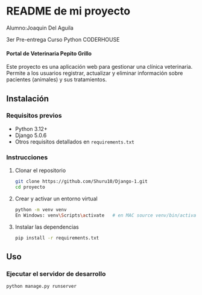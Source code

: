 # README de mi proyecto


Alumno:Joaquin Del Aguila

3er Pre-entrega Curso Python CODERHOUSE

 #### Portal de Veterinaria Pepito Grillo ###

Este proyecto es una aplicación web para gestionar una clínica veterinaria. Permite a los usuarios registrar, actualizar y eliminar información sobre pacientes (animales) y sus tratamientos.

## Instalación

### Requisitos previos
- Python 3.12+
- Django 5.0.6
- Otros requisitos detallados en `requirements.txt`

### Instrucciones
1. Clonar el repositorio
    ```sh
    git clone https://github.com/Shuru10/Django-1.git
    cd proyecto
    ```
2. Crear y activar un entorno virtual
    ```sh
    python -m venv venv
    En Windows: venv\Scripts\activate   # en MAC source venv/bin/activate
    ```
3. Instalar las dependencias
    ```sh
    pip install -r requirements.txt
    ```

## Uso

### Ejecutar el servidor de desarrollo
```sh
python manage.py runserver